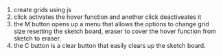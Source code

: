 1. create grids using js
2. click activates the hover function and another click deactiveates it
3. the M button opens up a menu that allows the options to change grid size resetting the sketch board, eraser to cover the hover function from sketch to eraser.
4. the C button is a clear button that easily clears up the sketch board.